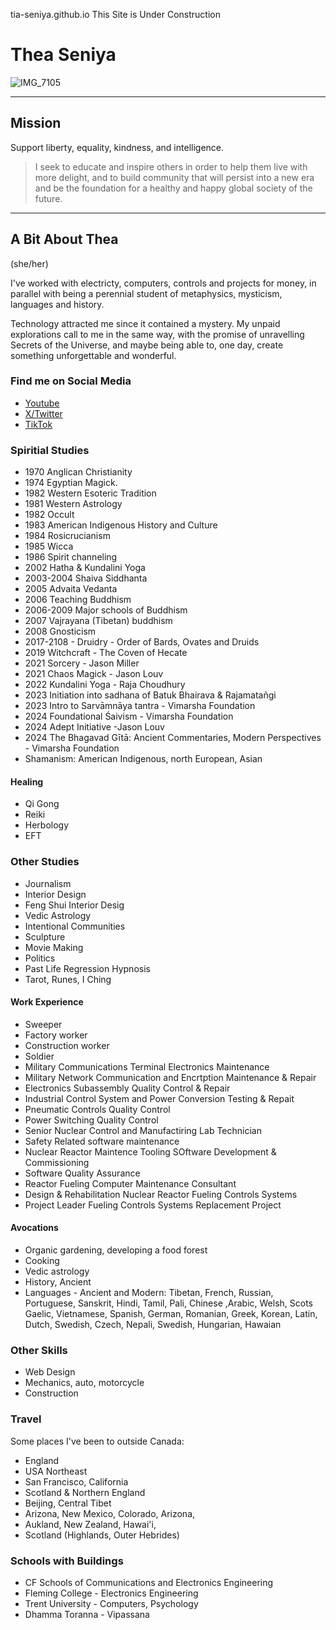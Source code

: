 tia-seniya.github.io
This Site is Under Construction

# Thea Seniya  
![IMG_7105](https://github.com/Tia-Seniya/tia-seniya.github.io/assets/166879066/67d179d2-6d00-4ea2-b1ff-7f0d5b859037)

---- 
## Mission 
Support liberty, equality, kindness, and intelligence.

>I seek to educate and inspire others in order to help them live with more delight, and to build community that will persist into a new era and be the foundation for a healthy and happy global society of the future. 
--- 

## A Bit About Thea

(she/her)

I've worked with electricty, computers, controls and projects for money, in parallel with being a perennial student of metaphysics, mysticism, languages and history.

Technology attracted me since it contained a mystery. My unpaid explorations call to me in the same way, with the promise of unravelling Secrets of the Universe, and maybe being able to, one day, create something unforgettable and wonderful.

### Find me on Social Media
 - [Youtube](https://www.youtube.com/@xenia_42)
 - [X/Twitter](https://www.x.com/TheaSeniya)
 - [TikTok](https://www.tiktok.com/@tia_seniya)
  
### Spiritial Studies
 - 1970 Anglican Christianity
 - 1974 Egyptian Magick. 
 - 1982 Western Esoteric Tradition 
 - 1981 Western Astrology
 - 1982 Occult
 - 1983 American Indigenous History and Culture
 - 1984 Rosicrucianism
 - 1985 Wicca
 - 1986 Spirit channeling
 - 2002 Hatha & Kundalini Yoga 
 - 2003-2004 Shaiva Siddhanta 
 - 2005 Advaita Vedanta 
 - 2006 Teaching Buddhism
 - 2006-2009 Major schools of Buddhism
 - 2007 Vajrayana (Tibetan) buddhism
 - 2008 Gnosticism
 - 2017-2108 - Druidry - Order of Bards, Ovates and Druids
 - 2019 Witchcraft - The Coven of Hecate
 - 2021 Sorcery - Jason Miller
 - 2021 Chaos Magick - Jason Louv
 - 2022 Kundalini Yoga - Raja Choudhury
 - 2023 Initiation into sadhana of Batuk Bhairava & Rajamatañgi
 - 2023 Intro to Sarvāmnāya tantra - Vimarsha Foundation
 - 2024 Foundational Śaivism - Vimarsha Foundation
 - 2024 Adept Initiative -Jason Louv
 - 2024 The Bhagavad Gītā: Ancient Commentaries, Modern Perspectives - Vimarsha Foundation
 - Shamanism: American Indigenous, north European, Asian

#### Healing
 - Qi Gong
 - Reiki
 - Herbology
 - EFT

### Other Studies

 - Journalism
 - Interior Design
 - Feng Shui Interior Desig
 - Vedic Astrology
 - Intentional Communities
 - Sculpture
 - Movie Making
 - Politics
 - Past Life Regression Hypnosis
 - Tarot, Runes, I Ching

#### Work Experience

 - Sweeper
 - Factory worker
 - Construction worker
 - Soldier
 - Military Communications Terminal Electronics Maintenance
 - Military Network Communication and Encrtption Maintenance & Repair
 - Electronics Subassembly Quality Control & Repair
 - Industrial Control System and Power Conversion Testing & Repait
 - Pneumatic Controls Quality Control
 - Power Switching Quality Control
 - Senior Nuclear Control and Manufactiring Lab Technician
 - Safety Related software maintenance
 - Nuclear Reactor Maintence Tooling SOftware Development & Commissioning
 - Software Quality Assurance
 - Reactor Fueling Computer Maintenance Consultant
 - Design & Rehabilitation Nuclear Reactor Fueling Controls Systems
 - Project Leader Fueling Controls Systems Replacement Project

#### Avocations

 - Organic gardening, developing a food forest
 - Cooking
 - Vedic astrology
 - History, Ancient
 - Languages - Ancient and Modern: Tibetan, French, Russian, Portuguese, Sanskrit, Hindi, Tamil, Pali, Chinese ,Arabic, Welsh, Scots Gaelic, Vietnamese, Spanish, German, Romanian, Greek, Korean, Latin, Dutch, Swedish, Czech, Nepali, Swedish, Hungarian, Hawaian

### Other Skills

- Web Design
- Mechanics, auto, motorcycle
- Construction

### Travel

Some places I've been to outside Canada:
- England
- USA Northeast
- San Francisco, California
- Scotland & Northern England 
- Beijing, Central Tibet
- Arizona, New Mexico, Colorado, Arizona,
- Aukland, New Zealand, Hawai'i,
- Scotland (Highlands, Outer Hebrides) 

### Schools with Buildings

- CF Schools of Communications and Electronics Engineering
- Fleming College - Electronics Engineering
- Trent University - Computers, Psychology
- Dhamma Toranna - Vipassana


